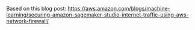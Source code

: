 Based on this blog post:  https://aws.amazon.com/blogs/machine-learning/securing-amazon-sagemaker-studio-internet-traffic-using-aws-network-firewall/
